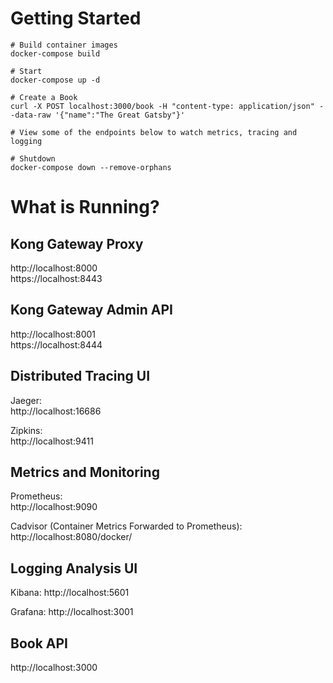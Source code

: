 # Getting Started

```
# Build container images
docker-compose build

# Start
docker-compose up -d

# Create a Book
curl -X POST localhost:3000/book -H "content-type: application/json" --data-raw '{"name":"The Great Gatsby"}'

# View some of the endpoints below to watch metrics, tracing and logging

# Shutdown
docker-compose down --remove-orphans
```

# What is Running?

## Kong Gateway Proxy

http://localhost:8000  
https://localhost:8443  

## Kong Gateway Admin API

http://localhost:8001  
https://localhost:8444  

## Distributed Tracing UI

Jaeger:  
http://localhost:16686 

Zipkins:  
http://localhost:9411

## Metrics and Monitoring

Prometheus:  
http://localhost:9090

Cadvisor (Container Metrics Forwarded to Prometheus):
http://localhost:8080/docker/

## Logging Analysis UI

Kibana:
http://localhost:5601

Grafana:
http://localhost:3001

## Book API

http://localhost:3000